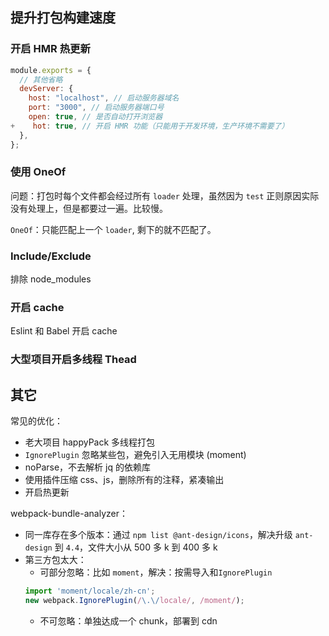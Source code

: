 
## 提升打包构建速度

### 开启 HMR 热更新

```js
module.exports = {
  // 其他省略
  devServer: {
    host: "localhost", // 启动服务器域名
    port: "3000", // 启动服务器端口号
    open: true, // 是否自动打开浏览器
+    hot: true, // 开启 HMR 功能（只能用于开发环境，生产环境不需要了）
  },
};
```

### 使用 OneOf

问题：打包时每个文件都会经过所有 `loader` 处理，虽然因为 `test` 正则原因实际没有处理上，但是都要过一遍。比较慢。

`OneOf`：只能匹配上一个 `loader`, 剩下的就不匹配了。

### Include/Exclude

排除 node_modules

### 开启 cache

 Eslint 和 Babel  开启 cache

### 大型项目开启多线程 Thead



## 其它 

常见的优化：
- 老大项目 happyPack 多线程打包
- `IgnorePlugin` 忽略某些包，避免引入无用模块 (moment)
- noParse，不去解析 jq 的依赖库
- 使用插件压缩 css、js，删除所有的注释，紧凑输出
- 开启热更新

webpack-bundle-analyzer：

- 同一库存在多个版本：通过 `npm list @ant-design/icons`，解决升级 `ant-design` 到 `4.4`，文件大小从 500 多 k 到 400 多 k
- 第三方包太大：
  - 可部分忽略：比如 `moment`，解决：按需导入和`IgnorePlugin`
  ```js
  import 'moment/locale/zh-cn';
  new webpack.IgnorePlugin(/\.\/locale/, /moment/);
  ```
  - 不可忽略：单独达成一个 chunk，部署到 cdn
